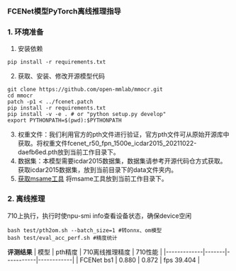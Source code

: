### FCENet模型PyTorch离线推理指导
###  **1. 环境准备** 

1. 安装依赖


```
pip install -r requirements.txt
```
2. 获取、安装、修改开源模型代码

```
git clone https://github.com/open-mmlab/mmocr.git
cd mmocr
patch -p1 < ../fcenet.patch
pip install -r requirements.txt
pip install -v -e . # or "python setup.py develop"
export PYTHONPATH=$(pwd):$PYTHONPATH
```
3. 权重文件：我们利用官方的pth文件进行验证，官方pth文件可从原始开源库中获取。将权重文件fcenet_r50_fpn_1500e_icdar2015_20211022-daefb6ed.pth放到当前工作目录下。
4. 数据集：本模型需要icdar2015数据集，数据集请参考开源代码仓方式获取。获取icdar2015数据集，放到当前目录下的data文件夹内。
5. [获取msame工具](https://gitee.com/ascend/tools/tree/master/msame)
   将msame工具放到当前工作目录下。

###  **2. 离线推理**
710上执行，执行时使npu-smi info查看设备状态，确保device空闲

```
bash test/pth2om.sh --batch_size=1 #转onnx、om模型
bash test/eval_acc_perf.sh #精度统计
```
 **评测结果** 
| 模型          | pth精度 | 710离线推理精度 | 710性能      |
|-------------|-------|-----------|------------|
| FCENet bs1  | 0.880 | 0.872     | fps 39.404 |


